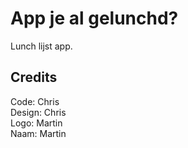 App je al gelunchd?
===================
Lunch lijst app.

Credits
-------
Code: Chris  
Design: Chris  
Logo: Martin  
Naam: Martin